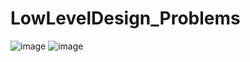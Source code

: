 # LowLevelDesign_Problems
![image](https://github.com/chayan7489/LowLevelDesign_Problems/assets/61390152/a9e5be71-cdcb-493f-88a8-970ab2b448eb)
![image](https://github.com/chayan7489/LowLevelDesign_Problems/assets/61390152/93eae859-b664-4d4a-b22a-fa55f43fc31c)

